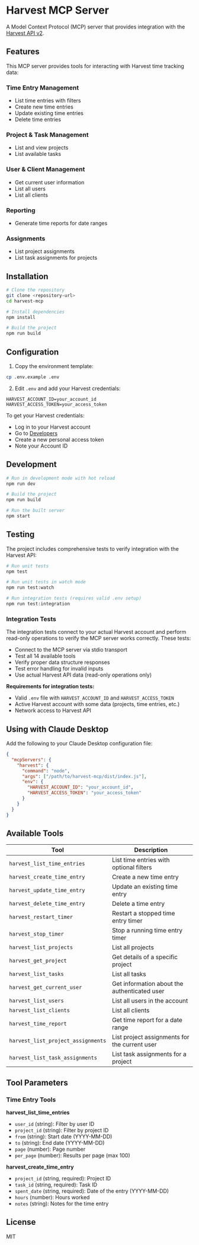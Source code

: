 # Harvest MCP Server

A Model Context Protocol (MCP) server that provides integration with the [Harvest API v2](https://help.getharvest.com/api-v2/).

## Features

This MCP server provides tools for interacting with Harvest time tracking data:

### Time Entry Management
- List time entries with filters
- Create new time entries
- Update existing time entries
- Delete time entries

### Project & Task Management
- List and view projects
- List available tasks

### User & Client Management
- Get current user information
- List all users
- List all clients

### Reporting
- Generate time reports for date ranges

### Assignments
- List project assignments
- List task assignments for projects

## Installation

```bash
# Clone the repository
git clone <repository-url>
cd harvest-mcp

# Install dependencies
npm install

# Build the project
npm run build
```

## Configuration

1. Copy the environment template:
```bash
cp .env.example .env
```

2. Edit `.env` and add your Harvest credentials:
```
HARVEST_ACCOUNT_ID=your_account_id
HARVEST_ACCESS_TOKEN=your_access_token
```

To get your Harvest credentials:
- Log in to your Harvest account
- Go to [Developers](https://id.getharvest.com/developers)
- Create a new personal access token
- Note your Account ID

## Development

```bash
# Run in development mode with hot reload
npm run dev

# Build the project
npm run build

# Run the built server
npm start
```

## Testing

The project includes comprehensive tests to verify integration with the Harvest API:

```bash
# Run unit tests
npm test

# Run unit tests in watch mode
npm run test:watch

# Run integration tests (requires valid .env setup)
npm run test:integration
```

### Integration Tests

The integration tests connect to your actual Harvest account and perform read-only operations to verify the MCP server works correctly. These tests:

- Connect to the MCP server via stdio transport
- Test all 14 available tools
- Verify proper data structure responses
- Test error handling for invalid inputs
- Use actual Harvest API data (read-only operations only)

**Requirements for integration tests:**
- Valid `.env` file with `HARVEST_ACCOUNT_ID` and `HARVEST_ACCESS_TOKEN`
- Active Harvest account with some data (projects, time entries, etc.)
- Network access to Harvest API

## Using with Claude Desktop

Add the following to your Claude Desktop configuration file:

```json
{
  "mcpServers": {
    "harvest": {
      "command": "node",
      "args": ["/path/to/harvest-mcp/dist/index.js"],
      "env": {
        "HARVEST_ACCOUNT_ID": "your_account_id",
        "HARVEST_ACCESS_TOKEN": "your_access_token"
      }
    }
  }
}
```

## Available Tools

| Tool | Description |
|------|-------------|
| `harvest_list_time_entries` | List time entries with optional filters |
| `harvest_create_time_entry` | Create a new time entry |
| `harvest_update_time_entry` | Update an existing time entry |
| `harvest_delete_time_entry` | Delete a time entry |
| `harvest_restart_timer` | Restart a stopped time entry timer |
| `harvest_stop_timer` | Stop a running time entry timer |
| `harvest_list_projects` | List all projects |
| `harvest_get_project` | Get details of a specific project |
| `harvest_list_tasks` | List all tasks |
| `harvest_get_current_user` | Get information about the authenticated user |
| `harvest_list_users` | List all users in the account |
| `harvest_list_clients` | List all clients |
| `harvest_time_report` | Get time report for a date range |
| `harvest_list_project_assignments` | List project assignments for the current user |
| `harvest_list_task_assignments` | List task assignments for a project |

## Tool Parameters

### Time Entry Tools

**harvest_list_time_entries**
- `user_id` (string): Filter by user ID
- `project_id` (string): Filter by project ID
- `from` (string): Start date (YYYY-MM-DD)
- `to` (string): End date (YYYY-MM-DD)
- `page` (number): Page number
- `per_page` (number): Results per page (max 100)

**harvest_create_time_entry**
- `project_id` (string, required): Project ID
- `task_id` (string, required): Task ID
- `spent_date` (string, required): Date of the entry (YYYY-MM-DD)
- `hours` (number): Hours worked
- `notes` (string): Notes for the time entry

## License

MIT
